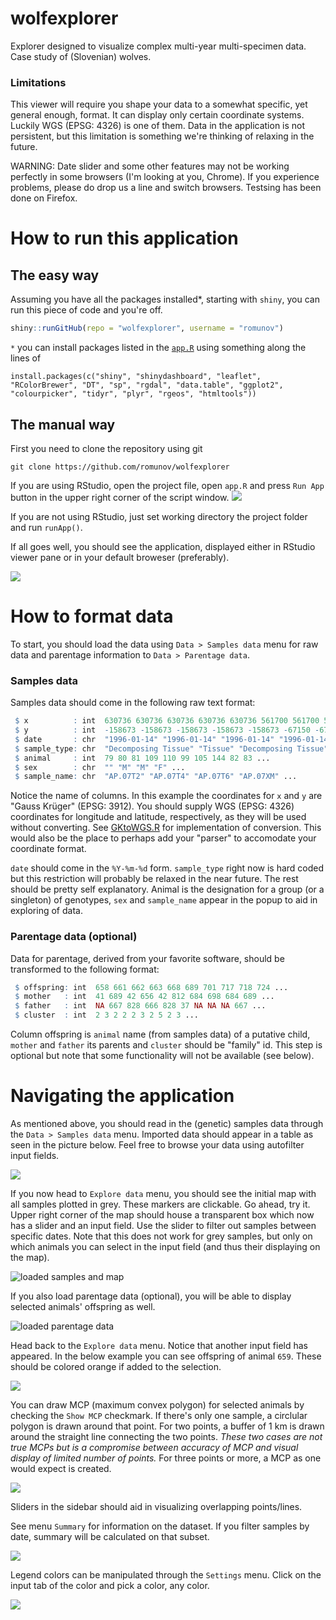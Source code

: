 # wolfexplorer
Explorer designed to visualize complex multi-year multi-specimen data. Case study of (Slovenian) wolves.

### Limitations
This viewer will require you shape your data to a somewhat specific, yet general enough, format. It can display only certain coordinate systems. Luckily WGS (EPSG: 4326) is one of them. Data in the application is not persistent, but this limitation is something we're thinking of relaxing in the future.

WARNING: Date slider and some other features may not be working perfectly in some browsers (I'm looking at you, Chrome). If you experience problems, please do drop us a line and switch browsers. Testsing has been done on Firefox.

# How to run this application
## The easy way

Assuming you have all the packages installed*, starting with `shiny`, you can run this piece of code and you're off.
```r
shiny::runGitHub(repo = "wolfexplorer", username = "romunov")
```

`*` you can install packages listed in the [`app.R`](https://github.com/romunov/wolfexplorer/blob/master/app.R#L1) using something along the lines of

```
install.packages(c("shiny", "shinydashboard", "leaflet", "RColorBrewer", "DT", "sp", "rgdal", "data.table", "ggplot2", "colourpicker", "tidyr", "plyr", "rgeos", "htmltools"))
```

## The manual way

First you need to clone the repository using git

```
git clone https://github.com/romunov/wolfexplorer
```

If you are using RStudio, open the project file, open `app.R` and press `Run App` button in the upper right corner of the script window.
![](./img/runapp.png)

If you are not using RStudio, just set working directory the project folder and run `runApp()`.

If all goes well, you should see the application, displayed either in RStudio viewer pane or in your default broweser (preferably).

![](./img/welcome.png)

# How to format data

To start, you should load the data using `Data > Samples data` menu for raw data and parentage information to `Data > Parentage data`.

### Samples data
Samples data should come in the following raw text format:

```r
 $ x          : int  630736 630736 630736 630736 630736 561700 561700 561700 618775 478450 ...
 $ y          : int  -158673 -158673 -158673 -158673 -158673 -67150 -67150 -67150 -136401 28000 ...
 $ date       : chr  "1996-01-14" "1996-01-14" "1996-01-14" "1996-01-14" ...
 $ sample_type: chr  "Decomposing Tissue" "Tissue" "Decomposing Tissue" "Tissue" ...
 $ animal     : int  79 80 81 109 110 99 105 144 82 83 ...
 $ sex        : chr  "" "M" "M" "F" ...
 $ sample_name: chr  "AP.07T2" "AP.07T4" "AP.07T6" "AP.07XM" ...
```

Notice the name of columns. In this example the coordinates for `x` and `y` are "Gauss Krüger" (EPSG: 3912). You should supply WGS (EPSG: 4326) coordinates for longitude and latitude, respectively, as they will be used without converting. See [GKtoWGS.R](https://github.com/romunov/wolfexplorer/blob/master/GKtoWGS.R) for implementation of conversion. This would also be the place to perhaps add your "parser" to accomodate your coordinate format.

`date` should come in the `%Y-%m-%d` form. `sample_type` right now is hard coded but this restriction will probably be relaxed in the near future. The rest should be pretty self explanatory. Animal is the designation for a group (or a singleton) of genotypes, `sex` and `sample_name` appear in the popup to aid in exploring of data.

### Parentage data (optional)
Data for parentage, derived from your favorite software, should be transformed to the following format:

```r
 $ offspring: int  658 661 662 663 668 689 701 717 718 724 ...
 $ mother   : int  41 689 42 656 42 812 684 698 684 689 ...
 $ father   : int  NA 667 828 666 828 37 NA NA NA 667 ...
 $ cluster  : int  2 3 2 2 2 3 2 5 2 3 ...
```
Column offspring is `animal` name (from samples data) of a putative child, `mother` and `father` its parents and `cluster` should be "family" id. This step is optional but note that some functionality will not be available (see below).

# Navigating the application
As mentioned above, you should read in the (genetic) samples data through the `Data > Samples data` menu. Imported data should appear in a table as seen in the picture below. Feel free to browse your data using autofilter input fields.

![](./img/load_samples_data.png)

If you now head to `Explore data` menu, you should see the initial map with all samples plotted in grey. These markers are clickable. Go ahead, try it.
Upper right corner of the map should house a transparent box which now has a slider and an input field. Use the slider to filter out samples between specific dates. Note that this does not work for grey samples, but only on which animals you can select in the input field (and thus their displaying on the map).

![loaded samples and map](./img/samples_loaded_map.png)

If you also load parentage data (optional), you will be able to display selected animals' offspring as well.

![loaded parentage data](./img/loaded_parentage_data.png)

Head back to the `Explore data` menu. Notice that another input field has appeared. In the below example you can see offspring of animal `659`. These should be colored orange if added to the selection.

![](./img/selected_all.png)

You can draw MCP (maximum convex polygon) for selected animals by checking the `Show MCP` checkmark. If there's only one sample, a circlular polygon is drawn around that point. For two points, a buffer of 1 km is drawn around the straight line connecting the two points. *These two cases are not true MCPs but is a compromise between accuracy of MCP and visual display of limited number of points.* For three points or more, a MCP as one would expect is created.

![](./img/mcp.png)

Sliders in the sidebar should aid in visualizing overlapping points/lines.

See menu `Summary` for information on the dataset. If you filter samples by date, summary will be calculated on that subset.

![](./img/summary.png)

Legend colors can be manipulated through the `Settings` menu. Click on the input tab of the color and pick a color, any color.

![](./img/color_setting.png)

